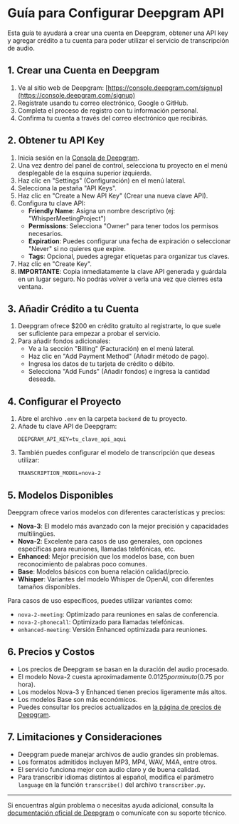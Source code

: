 # Guía para Configurar Deepgram API

Esta guía te ayudará a crear una cuenta en Deepgram, obtener una API key y agregar crédito a tu cuenta para poder utilizar el servicio de transcripción de audio.

## 1. Crear una Cuenta en Deepgram

1. Ve al sitio web de Deepgram: [https://console.deepgram.com/signup](https://console.deepgram.com/signup)
2. Regístrate usando tu correo electrónico, Google o GitHub.
3. Completa el proceso de registro con tu información personal.
4. Confirma tu cuenta a través del correo electrónico que recibirás.

## 2. Obtener tu API Key

1. Inicia sesión en la [Consola de Deepgram](https://console.deepgram.com/login).
2. Una vez dentro del panel de control, selecciona tu proyecto en el menú desplegable de la esquina superior izquierda.
3. Haz clic en "Settings" (Configuración) en el menú lateral.
4. Selecciona la pestaña "API Keys".
5. Haz clic en "Create a New API Key" (Crear una nueva clave API).
6. Configura tu clave API:
   - **Friendly Name**: Asigna un nombre descriptivo (ej: "WhisperMeetingProject")
   - **Permissions**: Selecciona "Owner" para tener todos los permisos necesarios.
   - **Expiration**: Puedes configurar una fecha de expiración o seleccionar "Never" si no quieres que expire.
   - **Tags**: Opcional, puedes agregar etiquetas para organizar tus claves.
7. Haz clic en "Create Key".
8. **IMPORTANTE**: Copia inmediatamente la clave API generada y guárdala en un lugar seguro. No podrás volver a verla una vez que cierres esta ventana.

## 3. Añadir Crédito a tu Cuenta

1. Deepgram ofrece $200 en crédito gratuito al registrarte, lo que suele ser suficiente para empezar a probar el servicio.
2. Para añadir fondos adicionales:
   - Ve a la sección "Billing" (Facturación) en el menú lateral.
   - Haz clic en "Add Payment Method" (Añadir método de pago).
   - Ingresa los datos de tu tarjeta de crédito o débito.
   - Selecciona "Add Funds" (Añadir fondos) e ingresa la cantidad deseada.

## 4. Configurar el Proyecto

1. Abre el archivo `.env` en la carpeta `backend` de tu proyecto.
2. Añade tu clave API de Deepgram:
   ```
   DEEPGRAM_API_KEY=tu_clave_api_aqui
   ```
3. También puedes configurar el modelo de transcripción que deseas utilizar:
   ```
   TRANSCRIPTION_MODEL=nova-2
   ```

## 5. Modelos Disponibles

Deepgram ofrece varios modelos con diferentes características y precios:

- **Nova-3**: El modelo más avanzado con la mejor precisión y capacidades multilingües.
- **Nova-2**: Excelente para casos de uso generales, con opciones específicas para reuniones, llamadas telefónicas, etc.
- **Enhanced**: Mejor precisión que los modelos base, con buen reconocimiento de palabras poco comunes.
- **Base**: Modelos básicos con buena relación calidad/precio.
- **Whisper**: Variantes del modelo Whisper de OpenAI, con diferentes tamaños disponibles.

Para casos de uso específicos, puedes utilizar variantes como:
- `nova-2-meeting`: Optimizado para reuniones en salas de conferencia.
- `nova-2-phonecall`: Optimizado para llamadas telefónicas.
- `enhanced-meeting`: Versión Enhanced optimizada para reuniones.

## 6. Precios y Costos

- Los precios de Deepgram se basan en la duración del audio procesado.
- El modelo Nova-2 cuesta aproximadamente $0.0125 por minuto ($0.75 por hora).
- Los modelos Nova-3 y Enhanced tienen precios ligeramente más altos.
- Los modelos Base son más económicos.
- Puedes consultar los precios actualizados en [la página de precios de Deepgram](https://deepgram.com/pricing/).

## 7. Limitaciones y Consideraciones

- Deepgram puede manejar archivos de audio grandes sin problemas.
- Los formatos admitidos incluyen MP3, MP4, WAV, M4A, entre otros.
- El servicio funciona mejor con audio claro y de buena calidad.
- Para transcribir idiomas distintos al español, modifica el parámetro `language` en la función `transcribe()` del archivo `transcriber.py`.

---

Si encuentras algún problema o necesitas ayuda adicional, consulta la [documentación oficial de Deepgram](https://developers.deepgram.com/docs/) o comunícate con su soporte técnico.
